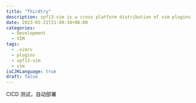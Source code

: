 ```yaml
---
title: "Thirdtry"
description: spf13-vim is a cross platform distribution of vim plugins and resources for Vim.
date: 2023-05-21T21:49:34+08:00
categories:
  - Development
  - VIM
tags:
  - .vimrc
  - plugins
  - spf13-vim
  - vim
isCJKLanguage: true
draft: false
---
```


CICD 测试，自动部署
